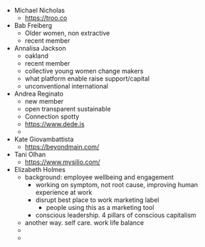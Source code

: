 - Michael Nicholas
	- https://troo.co
- Bab Freiberg
	- Older women, non extractive
	- recent member
- Annalisa Jackson
	- oakland
	- recent member
	- collective young women change makers
	- what platform enable raise support/capital
	- unconventional international
- Andrea Reginato
	- new member
	- open transparent sustainable
	- Connection spotty
	- https://www.dede.is
	-
- Kate Giovambattista
	- https://beyondmain.com/
- Tani Olhan
	- https://www.mysilio.com/
- Elizabeth Holmes
	- background: employee wellbeing and engagement
		- working on symptom, not root cause, improving human experience at work
		- disrupt best place to work marketing label
			- people using this as a marketing tool
		- conscious leadership. 4 pillars of conscious capitalism
	- another way. self care. work life balance
	-
	-
